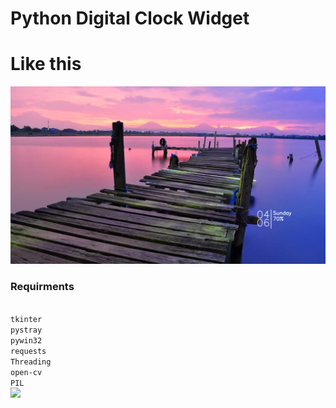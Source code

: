 # Python Digital Clock Widget
<h1>Like this</h1>
<img src='img_clk.png'>

<h3>Requirments</h3><br>
<code>tkinter</code><br>
<code>pystray</code><br>
<code>pywin32</code><br>
<code>requests</code><br>
<code>Threading</code><br>
<code>open-cv</code><br>
<code>PIL</code><br>

<img src='demo.jpg'>
